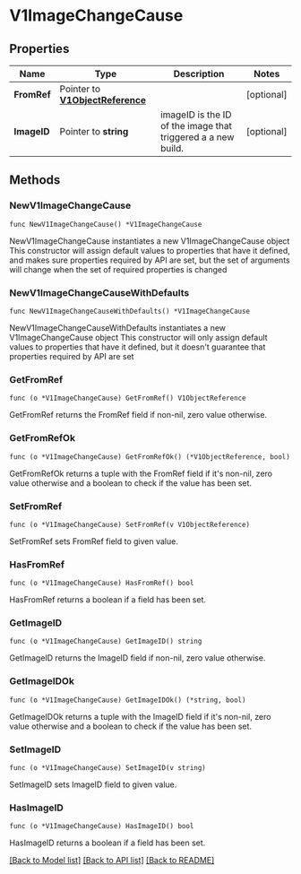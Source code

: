 # V1ImageChangeCause

## Properties

Name | Type | Description | Notes
------------ | ------------- | ------------- | -------------
**FromRef** | Pointer to [**V1ObjectReference**](V1ObjectReference.md) |  | [optional] 
**ImageID** | Pointer to **string** | imageID is the ID of the image that triggered a a new build. | [optional] 

## Methods

### NewV1ImageChangeCause

`func NewV1ImageChangeCause() *V1ImageChangeCause`

NewV1ImageChangeCause instantiates a new V1ImageChangeCause object
This constructor will assign default values to properties that have it defined,
and makes sure properties required by API are set, but the set of arguments
will change when the set of required properties is changed

### NewV1ImageChangeCauseWithDefaults

`func NewV1ImageChangeCauseWithDefaults() *V1ImageChangeCause`

NewV1ImageChangeCauseWithDefaults instantiates a new V1ImageChangeCause object
This constructor will only assign default values to properties that have it defined,
but it doesn't guarantee that properties required by API are set

### GetFromRef

`func (o *V1ImageChangeCause) GetFromRef() V1ObjectReference`

GetFromRef returns the FromRef field if non-nil, zero value otherwise.

### GetFromRefOk

`func (o *V1ImageChangeCause) GetFromRefOk() (*V1ObjectReference, bool)`

GetFromRefOk returns a tuple with the FromRef field if it's non-nil, zero value otherwise
and a boolean to check if the value has been set.

### SetFromRef

`func (o *V1ImageChangeCause) SetFromRef(v V1ObjectReference)`

SetFromRef sets FromRef field to given value.

### HasFromRef

`func (o *V1ImageChangeCause) HasFromRef() bool`

HasFromRef returns a boolean if a field has been set.

### GetImageID

`func (o *V1ImageChangeCause) GetImageID() string`

GetImageID returns the ImageID field if non-nil, zero value otherwise.

### GetImageIDOk

`func (o *V1ImageChangeCause) GetImageIDOk() (*string, bool)`

GetImageIDOk returns a tuple with the ImageID field if it's non-nil, zero value otherwise
and a boolean to check if the value has been set.

### SetImageID

`func (o *V1ImageChangeCause) SetImageID(v string)`

SetImageID sets ImageID field to given value.

### HasImageID

`func (o *V1ImageChangeCause) HasImageID() bool`

HasImageID returns a boolean if a field has been set.


[[Back to Model list]](../README.md#documentation-for-models) [[Back to API list]](../README.md#documentation-for-api-endpoints) [[Back to README]](../README.md)


